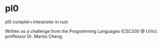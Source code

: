 # pl0
pl0 compiler+interpreter in rust

Written as a challenge from the Programming Languages (CSC330 @ UVic) proffessor Dr. Mantis Cheng.
